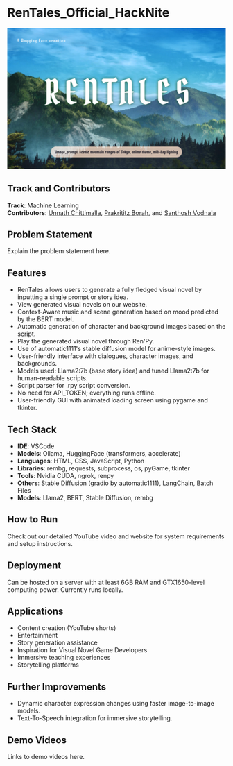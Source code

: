 # RenTales_Official_HackNite

![RenTales Logo](https://github.com/AspiringPianist/RenTales_Official_HackNite/blob/main/RenTales_logo.png)

## Track and Contributors
**Track**: Machine Learning  
**Contributors**: [Unnath Chittimalla](https://github.com/AspiringPianist), [Prakrititz Borah](https://github.com/SweetBunny123), and [Santhosh Vodnala](https://github.com/vodnalasanthosh47)

## Problem Statement
Explain the problem statement here.

## Features
- RenTales allows users to generate a fully fledged visual novel by inputting a single prompt or story idea.
- View generated visual novels on our website.
- Context-Aware music and scene generation based on mood predicted by the BERT model.
- Automatic generation of character and background images based on the script.
- Play the generated visual novel through Ren'Py.
- Use of automatic1111's stable diffusion model for anime-style images.
- User-friendly interface with dialogues, character images, and backgrounds.
- Models used: Llama2:7b (base story idea) and tuned Llama2:7b for human-readable scripts.
- Script parser for .rpy script conversion.
- No need for API_TOKEN; everything runs offline.
- User-friendly GUI with animated loading screen using pygame and tkinter.

## Tech Stack
- **IDE**: VSCode
- **Models**: Ollama, HuggingFace (transformers, accelerate)
- **Languages**: HTML, CSS, JavaScript, Python
- **Libraries**: rembg, requests, subprocess, os, pyGame, tkinter
- **Tools**: Nvidia CUDA, ngrok, renpy
- **Others**: Stable Diffusion (gradio by automatic1111), LangChain, Batch Files
- **Models**: Llama2, BERT, Stable Diffusion, rembg

## How to Run
Check out our detailed YouTube video and website for system requirements and setup instructions.

## Deployment
Can be hosted on a server with at least 6GB RAM and GTX1650-level computing power. Currently runs locally.

## Applications
- Content creation (YouTube shorts)
- Entertainment
- Story generation assistance
- Inspiration for Visual Novel Game Developers
- Immersive teaching experiences
- Storytelling platforms

## Further Improvements
- Dynamic character expression changes using faster image-to-image models.
- Text-To-Speech integration for immersive storytelling.

## Demo Videos
Links to demo videos here.
